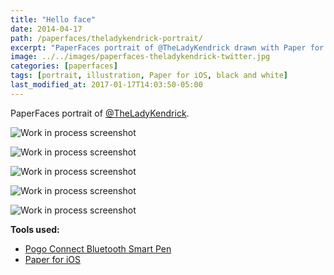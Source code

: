 ```yaml
---
title: "Hello face"
date: 2014-04-17
path: /paperfaces/theladykendrick-portrait/
excerpt: "PaperFaces portrait of @TheLadyKendrick drawn with Paper for iOS on an iPad."
image: ../../images/paperfaces-theladykendrick-twitter.jpg
categories: [paperfaces]
tags: [portrait, illustration, Paper for iOS, black and white]
last_modified_at: 2017-01-17T14:03:50-05:00
---
```


PaperFaces portrait of [@TheLadyKendrick](https://twitter.com/TheLadyKendrick).

![Work in process screenshot](../../images/paperfaces-theladykendrick-process-1-lg.jpg)

![Work in process screenshot](../../images/paperfaces-theladykendrick-process-2-lg.jpg)

![Work in process screenshot](../../images/paperfaces-theladykendrick-process-3-lg.jpg)

![Work in process screenshot](../../images/paperfaces-theladykendrick-process-4-lg.jpg)

![Work in process screenshot](../../images/paperfaces-theladykendrick-process-5-lg.jpg)

**Tools used:**

- [Pogo Connect Bluetooth Smart Pen](https://www.amazon.com/gp/product/B009K448L4/ref=as_li_ss_tl?ie=UTF8&camp=1789&creative=390957&creativeASIN=B009K448L4&linkCode=as2&tag=mademist-20)
- [Paper for iOS](https://paper.bywetransfer.com/)

